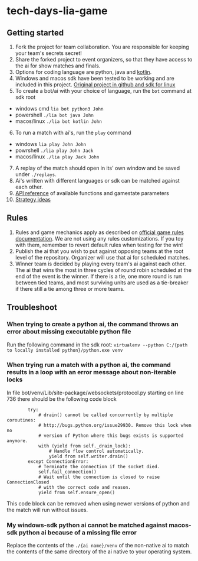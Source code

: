 # tech-days-lia-game

## Getting started

1. Fork the project for team collaboration. You are responsible for keeping your team's secrets secret!
2. Share the forked project to event organizers, so that they have access to the ai for show matches and finals.
3. Options for coding language are python, java and [kotlin](https://kotlinlang.org/).
4. Windows and macos sdk have been tested to be working and are included in this project. [Original project in github and sdk for linux](https://github.com/planet-lia/lia-SDK/releases/tag/v1.0.2)
5. To create a bot/ai with your choice of language, run the `bot` command at sdk root
* windows cmd `lia bot python3 John`
* powershell `./lia bot java John`
* macos/linux `./lia bot kotlin John`
6. To run a match with ai's, run the `play` command
* windows `lia play John John`
* powrshell `./lia play John Jack`
* macos/linux `./lia play Jack John`
7. A replay of the match should open in its' own window and be saved under `./replays`.
8. Ai's written with different languages or sdk can be matched against each other.
9. [API reference](https://docs.liagame.com/api/) of available functions and gamestate parameters
10. [Strategy ideas](https://docs.liagame.com/strategy-ideas/)

## Rules

1. Rules and game mechanics apply as described on [official game rules documentation](https://docs.liagame.com/game-rules). We are not using any rules customizations. If you toy with them, remember to revert default rules when testing for the win!
2. Publish the ai that you wish to put against opposing teams at the root level of the repository. Organizer will use that ai for scheduled matches.
3. Winner team is decided by playing every team's ai against each other. The ai that wins the most in three cycles of round robin scheduled at the end of the event is the winner. If there is a tie, one more round is run between tied teams, and most surviving units are used as a tie-breaker if there still a tie among three or more teams.

## Troubleshoot

### When trying to create a python ai, the command throws an error about missing executable python file

Run the following command in the sdk root: `virtualenv --python C:/{path to locally installed python}/python.exe venv`

### When trying run a match with a python ai, the command results in a loop with an error message about non-iterable locks

In file bot/venv/Lib/site-package/websockets/protocol.py starting on line 736 there should be the following code block
```
        try:
            # drain() cannot be called concurrently by multiple coroutines:
            # http://bugs.python.org/issue29930. Remove this lock when no
            # version of Python where this bugs exists is supported anymore.
            with (yield from self._drain_lock):
                # Handle flow control automatically.
                yield from self.writer.drain()
        except ConnectionError:
            # Terminate the connection if the socket died.
            self.fail_connection()
            # Wait until the connection is closed to raise ConnectionClosed
            # with the correct code and reason.
            yield from self.ensure_open()
```

This code block can be removed when using newer versions of python and the match will run without issues.

### My windows-sdk python ai cannot be matched against macos-sdk python ai because of a missing file error

Replace the contents of the `./{ai name}/venv` of the non-native ai to match the contents of the same directory of the ai native to your operating system.
